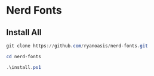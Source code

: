# Nerd Fonts

## Install All

```PowerShell
git clone https://github.com/ryanoasis/nerd-fonts.git
```

```PowerShell
cd nerd-fonts
```

```PowerShell
.\install.ps1
```
